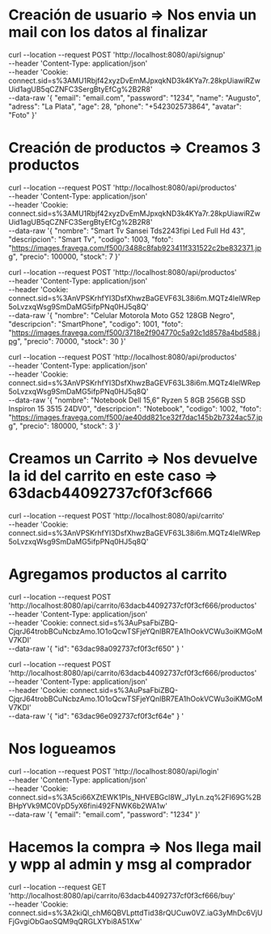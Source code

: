 # Creación de usuario => Nos envia un mail con los datos al finalizar

curl --location --request POST 'http://localhost:8080/api/signup' \
--header 'Content-Type: application/json' \
--header 'Cookie: connect.sid=s%3AMU1Rbjf42xyzDvEmMJpxqkND3k4KYa7r.28kpUiawiRZwUid1agUB5qCZNFC3SergBtyEfCg%2B2R8' \
--data-raw '{
    "email": "email.com",
    "password": "1234",
    "name": "Augusto",
    "adress": "La Plata",
    "age": 28,
    "phone": "+542302573864",
    "avatar": "Foto"
}'

# Creación de productos => Creamos 3 productos

curl --location --request POST 'http://localhost:8080/api/productos' \
--header 'Content-Type: application/json' \
--header 'Cookie: connect.sid=s%3AMU1Rbjf42xyzDvEmMJpxqkND3k4KYa7r.28kpUiawiRZwUid1agUB5qCZNFC3SergBtyEfCg%2B2R8' \
--data-raw '{
  "nombre": "Smart Tv Sansei Tds2243fipi Led Full Hd 43",
  "descripcion": "Smart Tv",
  "codigo": 1003,
  "foto": "https://images.fravega.com/f500/3488c8fab923411f331522c2be832371.jpg",
  "precio": 100000,
  "stock": 7
}'

curl --location --request POST 'http://localhost:8080/api/productos' \
--header 'Content-Type: application/json' \
--header 'Cookie: connect.sid=s%3AnVPSKrhfYI3DsfXhwzBaGEVF63L38i6m.MQTz4lelWRep5oLvzxqWsg9SmDaMG5ifpPNq0HJ5q8Q' \
--data-raw '{
  "nombre": "Celular Motorola Moto G52 128GB Negro",
  "descripcion": "SmartPhone",
  "codigo": 1001,
  "foto": "https://images.fravega.com/f500/3718e2f904770c5a92c1d8578a4bd588.jpg",
  "precio": 70000,
  "stock": 30
}'

curl --location --request POST 'http://localhost:8080/api/productos' \
--header 'Content-Type: application/json' \
--header 'Cookie: connect.sid=s%3AnVPSKrhfYI3DsfXhwzBaGEVF63L38i6m.MQTz4lelWRep5oLvzxqWsg9SmDaMG5ifpPNq0HJ5q8Q' \
--data-raw '{
  "nombre": "Notebook Dell 15,6” Ryzen 5 8GB 256GB SSD Inspiron 15 3515 24DV0",
  "descripcion": "Notebook",
  "codigo": 1002,
  "foto": "https://images.fravega.com/f500/ae40dd821ce32f7dac145b2b7324ac57.jpg",
  "precio": 180000,
  "stock": 3
}'

# Creamos un Carrito => Nos devuelve la id del carrito en este caso => 63dacb44092737cf0f3cf666

curl --location --request POST 'http://localhost:8080/api/carrito' \
--header 'Cookie: connect.sid=s%3AnVPSKrhfYI3DsfXhwzBaGEVF63L38i6m.MQTz4lelWRep5oLvzxqWsg9SmDaMG5ifpPNq0HJ5q8Q'

# Agregamos productos al carrito

curl --location --request POST 'http://localhost:8080/api/carrito/63dacb44092737cf0f3cf666/productos' \
--header 'Content-Type: application/json' \
--header 'Cookie: connect.sid=s%3AuPsaFbiZBQ-CjqrJ64trobBCuNcbzAmo.1O1oQcwTSFjeYQnlBR7EA1hOokVCWu3oiKMGoMV7KDI' \
--data-raw '{
    "id": "63dac98a092737cf0f3cf650"
}
'

curl --location --request POST 'http://localhost:8080/api/carrito/63dacb44092737cf0f3cf666/productos' \
--header 'Content-Type: application/json' \
--header 'Cookie: connect.sid=s%3AuPsaFbiZBQ-CjqrJ64trobBCuNcbzAmo.1O1oQcwTSFjeYQnlBR7EA1hOokVCWu3oiKMGoMV7KDI' \
--data-raw '{
    "id": "63dac96e092737cf0f3cf64e"
}
'

# Nos logueamos

curl --location --request POST 'http://localhost:8080/api/login' \
--header 'Content-Type: application/json' \
--header 'Cookie: connect.sid=s%3A5ci66XZtEWK1Pls_NHVEBGcl8W_J1yLn.zq%2Fl69G%2BBHpYVk9MC0VpD5yX6fini492FNWK6b2WA1w' \
--data-raw '{
    "email": "email.com",
    "password": "1234"
}'

# Hacemos la compra => Nos llega mail y wpp al admin y msg al comprador

curl --location --request GET 'http://localhost:8080/api/carrito/63dacb44092737cf0f3cf666/buy' \
--header 'Cookie: connect.sid=s%3A2kiQl_chM6QBVLpttdTid38rQUCuw0VZ.iaG3yMhDc6VjUFjGvgiObGaoSQM9qQRGLXYbi8A51Xw'
